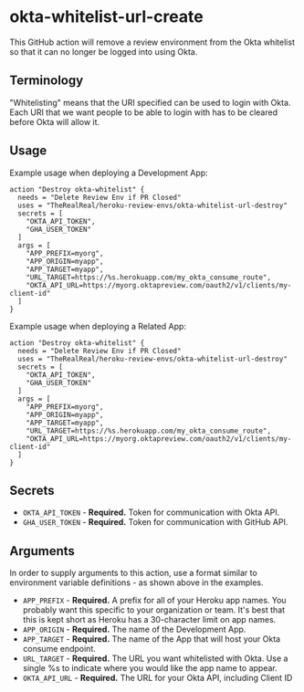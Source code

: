 # okta-whitelist-url-create

This GitHub action will remove a review environment from the Okta whitelist so that it can no longer be logged into using Okta.

## Terminology

"Whitelisting" means that the URI specified can be used to login with Okta. Each URI that we want people to be able to login with has to be cleared before Okta will allow it. 

## Usage

Example usage when deploying a Development App:

```
action "Destroy okta-whitelist" {
  needs = "Delete Review Env if PR Closed"
  uses = "TheRealReal/heroku-review-envs/okta-whitelist-url-destroy"
  secrets = [
    "OKTA_API_TOKEN",
    "GHA_USER_TOKEN"
  ]
  args = [
    "APP_PREFIX=myorg",
    "APP_ORIGIN=myapp",
    "APP_TARGET=myapp",
    "URL_TARGET=https://%s.herokuapp.com/my_okta_consume_route",
    "OKTA_API_URL=https://myorg.oktapreview.com/oauth2/v1/clients/my-client-id"
  ]
}
```

Example usage when deploying a Related App:

```
action "Destroy okta-whitelist" {
  needs = "Delete Review Env if PR Closed"
  uses = "TheRealReal/heroku-review-envs/okta-whitelist-url-destroy"
  secrets = [
    "OKTA_API_TOKEN",
    "GHA_USER_TOKEN"
  ]
  args = [
    "APP_PREFIX=myorg",
    "APP_ORIGIN=myapp",
    "APP_TARGET=myapp",
    "URL_TARGET=https://%s.herokuapp.com/my_okta_consume_route",
    "OKTA_API_URL=https://myorg.oktapreview.com/oauth2/v1/clients/my-client-id"
  ]
}
```

## Secrets

* `OKTA_API_TOKEN` - **Required.** Token for communication with Okta API.
* `GHA_USER_TOKEN` - **Required.** Token for communication with GitHub API.

## Arguments

In order to supply arguments to this action, use a format similar to environment variable definitions - as shown above in the examples.

* `APP_PREFIX`     - **Required.** A prefix for all of your Heroku app names. You probably want this specific to your organization or team. It's best that this is kept short as Heroku has a 30-character limit on app names.
* `APP_ORIGIN`     - **Required.** The name of the Development App.
* `APP_TARGET`     - **Required.** The name of the App that will host your Okta consume endpoint.
* `URL_TARGET`     - **Required.** The URL you want whitelisted with Okta. Use a single %s to indicate where you would like the app name to appear.
* `OKTA_API_URL`   - **Required.** The URL for your Okta API, including Client ID
